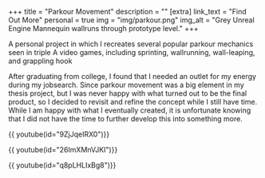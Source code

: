 +++
title = "Parkour Movement"
description = ""
[extra]
link_text = "Find Out More"
personal = true
img = "img/parkour.png"
img_alt = "Grey Unreal Engine Mannequin wallruns through prototype level."
+++

A personal project in which I recreates several popular parkour mechanics seen in triple A video games, including sprinting, wallrunning, wall-leaping, and grappling hook

<!-- more -->

After graduating from college, I found that I needed an outlet for my energy during my jobsearch. Since parkour movement was a big element in my thesis project, but I was never happy with what turned out to be the final product, so I decided to revisit and refine the concept while I still have time. While I am happy with what I eventually created, it is unfortunate knowing that I did not have the time to further develop this into something more.
<!-- TODO: Fix this video not embedding.-->
{{ youtube(id="9ZjJqeIRX0")}}

{{ youtube(id="26ImXMnVJKI")}}

{{ youtube(id="q8pLHLIxBg8")}}

